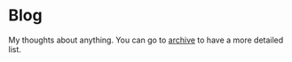 # Blog
My thoughts about anything. You can go to [archive](../archives) to have a more detailed list.
